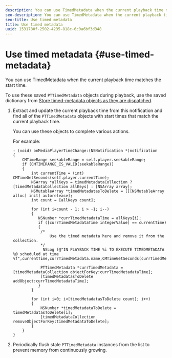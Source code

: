 ```yaml
---
description: You can use TimedMetadata when the current playback time matches the start time.
seo-description: You can use TimedMetadata when the current playback time matches the start time.
seo-title: Use timed metadata
title: Use timed metadata
uuid: 1531780f-2502-4235-818c-6c0a6bf3d348
---
```


# Use timed metadata {#use-timed-metadata}

You can use TimedMetadata when the current playback time matches the start time.

To use these saved `PTTimedMetadata` objects during playback, use the saved  dictionary  from [Store timed-metadata objects as they are dispatched](../../../tvsdk-3.3-for-ios/c-psdk-ios-3.3-advertising/c-psdk-ios-3.3-custom-tags-configure/t-psdk-ios-3.3-timed-metadata-store.md#task_timed_metadata_store). 

1. Extract and update the current playback time from this notification and find all of the `PTTimedMetadata` objects with start times that match the current playback time.

   You can use these objects to complete various actions.

   For example: 

   ```
   - (void) onMediaPlayerTimeChange:(NSNotification *)notification 
   { 
       CMTimeRange seekableRange = self.player.seekableRange; 
       if (CMTIMERANGE_IS_VALID(seekableRange)) 
       { 
           int currentTime = (int) CMTimeGetSeconds(self.player.currentTime); 
           NSArray *allKeys = timedMetadataCollection ? [timedMetadataCollection allKeys] : [NSArray array]; 
           NSMutableArray *timedMetadatasToDelete = [[[NSMutableArray alloc] init] autorelease]; 
           int count = [allKeys count]; 
     
           for (int i=count - 1; i > -1; i--) 
           { 
              NSNumber *currTimedMetadataTime = allKeys[i]; 
              if ([currTimedMetadataTime integerValue] == currentTime) 
              { 
               /* 
                   Use the timed metadata here and remove it from the collection. 
               */ 
                NSLog (@"IN PLAYBACK TIME %i TO EXECUTE TIMEDMETADATA %@ scheduled at time %f",currentTime,currTimedMetadata.name,CMTimeGetSeconds(currTimedMetadata.time)); 
                 
               PTTimedMetadata *currTimedMetadata = [timedMetadataCollection objectForKey:currTimedMetadataTime]; 
               [timedMetadatasToDelete addObject:currTimedMetadataTime]; 
              } 
           } 
            
           for (int i=0; i<[timedMetadatasToDelete count]; i++) 
           { 
               NSNumber *timedMetadataToDelete = timedMetadatasToDelete[i]; 
               [timedMetadataCollection removeObjectForKey:timedMetadataToDelete]; 
           } 
       } 
   }
   ```

1. Periodically flush stale `PTTimedMetadata` instances from the list to prevent memory from continuously growing.